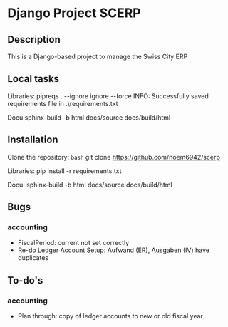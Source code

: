# Django Project SCERP

## Description
This is a Django-based project to manage the Swiss City ERP

## Local tasks
Libraries:
    pipreqs . --ignore ignore --force
    INFO: Successfully saved requirements file in .\requirements.txt

Docu
    sphinx-build -b html docs/source docs/build/html

## Installation
Clone the repository:
   ```bash```
   git clone https://github.com/noem6942/scerp

Libraries:
    pip install -r requirements.txt

Docu:
    sphinx-build -b html docs/source docs/build/html

## Bugs

### accounting
- FiscalPeriod: current not set correctly
- Re-do Ledger Account Setup: Aufwand (ER), Ausgaben (IV) have duplicates


## To-do's

### accounting
- Plan through: copy of ledger accounts to new or old fiscal year


